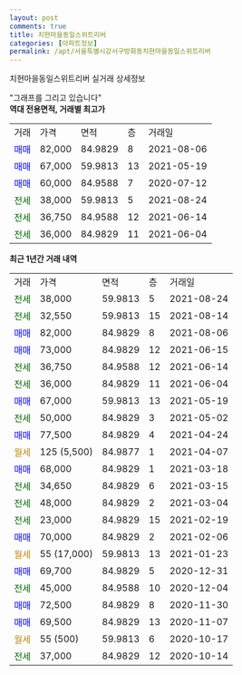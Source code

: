 ```yaml
---
layout: post
comments: true
title: 치현마을동일스위트리버
categories: [아파트정보]
permalink: /apt/서울특별시강서구방화동치현마을동일스위트리버
---
```


치현마을동일스위트리버 실거래 상세정보

<script type="text/javascript">
  google.charts.load('current', {'packages':['line', 'corechart']});
  google.charts.setOnLoadCallback(drawChart);

  function drawChart() {
    var data = new google.visualization.DataTable();
    data.addColumn('date', '거래일');
    data.addColumn('number', "매매");
    data.addColumn('number', "전세");
    data.addColumn('number', "전매");

    data.addRows([[new Date(Date.parse("2021-08-24")), null, 38000, null], [new Date(Date.parse("2021-08-14")), null, 32550, null], [new Date(Date.parse("2021-08-06")), 82000, null, null], [new Date(Date.parse("2021-06-15")), 73000, null, null], [new Date(Date.parse("2021-06-14")), null, 36750, null], [new Date(Date.parse("2021-06-04")), null, 36000, null], [new Date(Date.parse("2021-05-19")), 67000, null, null], [new Date(Date.parse("2021-05-02")), null, 50000, null], [new Date(Date.parse("2021-04-24")), 77500, null, null], [new Date(Date.parse("2021-04-07")), null, null, null], [new Date(Date.parse("2021-03-18")), 68000, null, null], [new Date(Date.parse("2021-03-15")), null, 34650, null], [new Date(Date.parse("2021-03-04")), null, 48000, null], [new Date(Date.parse("2021-02-19")), null, 23000, null], [new Date(Date.parse("2021-02-06")), 70000, null, null], [new Date(Date.parse("2021-01-23")), null, null, null], [new Date(Date.parse("2020-12-31")), 69700, null, null], [new Date(Date.parse("2020-12-04")), null, 45000, null], [new Date(Date.parse("2020-11-30")), 72500, null, null], [new Date(Date.parse("2020-11-07")), 69500, null, null], [new Date(Date.parse("2020-10-17")), null, null, null], [new Date(Date.parse("2020-10-14")), null, 37000, null]]);

    var options = {
      hAxis: {
        format: 'yyyy/MM/dd'
      },    
      lineWidth: 0,
      pointsVisible: true,    
      title: '최근 1년간 유형별 실거래가 분포',
      legend: { position: 'bottom' }
    };

    var formatter = new google.visualization.NumberFormat({pattern:'###,###'} );
    formatter.format(data, 1);
    formatter.format(data, 2);
    
    setTimeout(function() {
        var chart = new google.visualization.LineChart(document.getElementById('columnchart_material'));
        chart.draw(data, (options));
        document.getElementById('loading').style.display = 'none';
    }, 200);
  }
</script>


<div id="loading" style="z-index:20; display: block; margin-left: 0px">"그래프를 그리고 있습니다"</div>
<div id="columnchart_material" style="width: 95%; margin-left: 0px; display: block"></div>
<!-- contents start -->
<b>역대 전용면적, 거래별 최고가</b>
<table class="sortable">
    <tr>
      <td>거래</td>
      <td>가격</td>
      <td>면적</td>
      <td>층</td>
      <td>거래일</td>
    </tr>
        <tr>
          <td><a style="color: blue">매매</a></td>
          <td>82,000</td>
          <td>84.9829</td>
          <td>8</td>
          <td>2021-08-06</td>
        </tr>            <tr>
          <td><a style="color: blue">매매</a></td>
          <td>67,000</td>
          <td>59.9813</td>
          <td>13</td>
          <td>2021-05-19</td>
        </tr>            <tr>
          <td><a style="color: blue">매매</a></td>
          <td>60,000</td>
          <td>84.9588</td>
          <td>7</td>
          <td>2020-07-12</td>
        </tr>        
        <tr>
              <td><a style="color: darkgreen">전세</a></td>
              <td>38,000</td>
              <td>59.9813</td>
              <td>5</td>
              <td>2021-08-24</td>
            </tr>            <tr>
              <td><a style="color: darkgreen">전세</a></td>
              <td>36,750</td>
              <td>84.9588</td>
              <td>12</td>
              <td>2021-06-14</td>
            </tr>            <tr>
              <td><a style="color: darkgreen">전세</a></td>
              <td>36,000</td>
              <td>84.9829</td>
              <td>11</td>
              <td>2021-06-04</td>
            </tr>        
    
</table>

<b>최근 1년간 거래 내역</b>

<table class="sortable">
    <tr>
      <td>거래</td>
      <td>가격</td>
      <td>면적</td>
      <td>층</td>
      <td>거래일</td>
    </tr>
    <tr>
      <td><a style="color: darkgreen">전세</a></td>
      <td>38,000</td>
      <td>59.9813</td>
      <td>5</td>
      <td>2021-08-24</td>
    </tr>          <tr>
      <td><a style="color: darkgreen">전세</a></td>
      <td>32,550</td>
      <td>59.9813</td>
      <td>15</td>
      <td>2021-08-14</td>
    </tr>          <tr>
      <td><a style="color: blue">매매</a></td>
      <td>82,000</td>
      <td>84.9829</td>
      <td>8</td>
      <td>2021-08-06</td>
    </tr>          <tr>
      <td><a style="color: blue">매매</a></td>
      <td>73,000</td>
      <td>84.9829</td>
      <td>12</td>
      <td>2021-06-15</td>
    </tr>          <tr>
      <td><a style="color: darkgreen">전세</a></td>
      <td>36,750</td>
      <td>84.9588</td>
      <td>12</td>
      <td>2021-06-14</td>
    </tr>          <tr>
      <td><a style="color: darkgreen">전세</a></td>
      <td>36,000</td>
      <td>84.9829</td>
      <td>11</td>
      <td>2021-06-04</td>
    </tr>          <tr>
      <td><a style="color: blue">매매</a></td>
      <td>67,000</td>
      <td>59.9813</td>
      <td>13</td>
      <td>2021-05-19</td>
    </tr>          <tr>
      <td><a style="color: darkgreen">전세</a></td>
      <td>50,000</td>
      <td>84.9829</td>
      <td>3</td>
      <td>2021-05-02</td>
    </tr>          <tr>
      <td><a style="color: blue">매매</a></td>
      <td>77,500</td>
      <td>84.9829</td>
      <td>4</td>
      <td>2021-04-24</td>
    </tr>          <tr>
      <td><a style="color: darkgoldenrod">월세</a></td>
      <td>125 (5,500)</td>
      <td>84.9877</td>
      <td>1</td>
      <td>2021-04-07</td>
    </tr>          <tr>
      <td><a style="color: blue">매매</a></td>
      <td>68,000</td>
      <td>84.9829</td>
      <td>1</td>
      <td>2021-03-18</td>
    </tr>          <tr>
      <td><a style="color: darkgreen">전세</a></td>
      <td>34,650</td>
      <td>84.9829</td>
      <td>6</td>
      <td>2021-03-15</td>
    </tr>          <tr>
      <td><a style="color: darkgreen">전세</a></td>
      <td>48,000</td>
      <td>84.9829</td>
      <td>2</td>
      <td>2021-03-04</td>
    </tr>          <tr>
      <td><a style="color: darkgreen">전세</a></td>
      <td>23,000</td>
      <td>84.9829</td>
      <td>15</td>
      <td>2021-02-19</td>
    </tr>          <tr>
      <td><a style="color: blue">매매</a></td>
      <td>70,000</td>
      <td>84.9829</td>
      <td>2</td>
      <td>2021-02-06</td>
    </tr>          <tr>
      <td><a style="color: darkgoldenrod">월세</a></td>
      <td>55 (17,000)</td>
      <td>59.9813</td>
      <td>13</td>
      <td>2021-01-23</td>
    </tr>          <tr>
      <td><a style="color: blue">매매</a></td>
      <td>69,700</td>
      <td>84.9829</td>
      <td>5</td>
      <td>2020-12-31</td>
    </tr>          <tr>
      <td><a style="color: darkgreen">전세</a></td>
      <td>45,000</td>
      <td>84.9588</td>
      <td>10</td>
      <td>2020-12-04</td>
    </tr>          <tr>
      <td><a style="color: blue">매매</a></td>
      <td>72,500</td>
      <td>84.9829</td>
      <td>8</td>
      <td>2020-11-30</td>
    </tr>          <tr>
      <td><a style="color: blue">매매</a></td>
      <td>69,500</td>
      <td>84.9829</td>
      <td>13</td>
      <td>2020-11-07</td>
    </tr>          <tr>
      <td><a style="color: darkgoldenrod">월세</a></td>
      <td>55 (500)</td>
      <td>59.9813</td>
      <td>6</td>
      <td>2020-10-17</td>
    </tr>          <tr>
      <td><a style="color: darkgreen">전세</a></td>
      <td>37,000</td>
      <td>84.9829</td>
      <td>12</td>
      <td>2020-10-14</td>
    </tr>      </table>
<!-- contents end -->    

